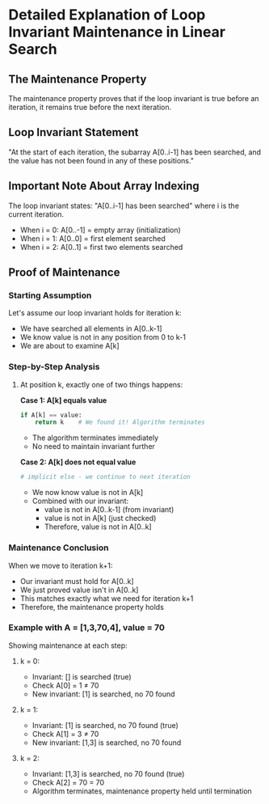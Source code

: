 # Detailed Explanation of Loop Invariant Maintenance in Linear Search

## The Maintenance Property
The maintenance property proves that if the loop invariant is true before an iteration, it remains true before the next iteration.

## Loop Invariant Statement
"At the start of each iteration, the subarray A[0..i-1] has been searched, and the value has not been found in any of these positions."

## Important Note About Array Indexing
The loop invariant states: "A[0..i-1] has been searched" where i is the current iteration.
- When i = 0: A[0..-1] = empty array (initialization)
- When i = 1: A[0..0] = first element searched
- When i = 2: A[0..1] = first two elements searched

## Proof of Maintenance

### Starting Assumption
Let's assume our loop invariant holds for iteration k:
- We have searched all elements in A[0..k-1]
- We know value is not in any position from 0 to k-1
- We are about to examine A[k]

### Step-by-Step Analysis

1. At position k, exactly one of two things happens:

   **Case 1: A[k] equals value**
   ```python
   if A[k] == value:
       return k    # We found it! Algorithm terminates
   ```
   - The algorithm terminates immediately
   - No need to maintain invariant further

   **Case 2: A[k] does not equal value**
   ```python
   # implicit else - we continue to next iteration
   ```
   - We now know value is not in A[k]
   - Combined with our invariant:
     * value is not in A[0..k-1] (from invariant)
     * value is not in A[k] (just checked)
     * Therefore, value is not in A[0..k]

### Maintenance Conclusion
When we move to iteration k+1:
- Our invariant must hold for A[0..k]
- We just proved value isn't in A[0..k]
- This matches exactly what we need for iteration k+1
- Therefore, the maintenance property holds

### Example with A = [1,3,70,4], value = 70
Showing maintenance at each step:

1. k = 0:
   - Invariant: [] is searched (true)
   - Check A[0] = 1 ≠ 70
   - New invariant: [1] is searched, no 70 found

2. k = 1:
   - Invariant: [1] is searched, no 70 found (true)
   - Check A[1] = 3 ≠ 70
   - New invariant: [1,3] is searched, no 70 found

3. k = 2:
   - Invariant: [1,3] is searched, no 70 found (true)
   - Check A[2] = 70 = 70
   - Algorithm terminates, maintenance property held until termination

